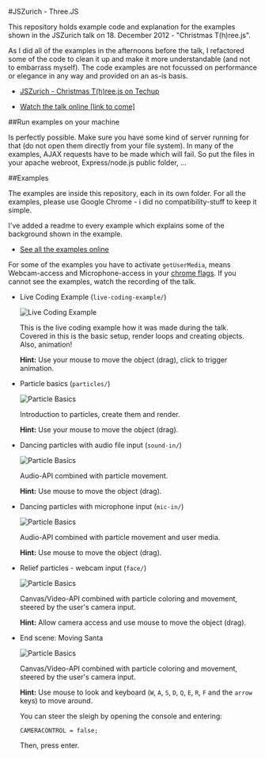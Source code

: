 #JSZurich - Three.JS

This repository holds example code and explanation for the examples shown in the JSZurich talk on 18. December 2012 - "Christmas T(h)ree.js".

As I did all of the examples in the afternoons before the talk, I refactored some of the code to clean it up and make it more understandable (and not to embarrass myself). The code examples are not focussed on performance or elegance in any way and provided on an as-is basis.

 * [JSZurich - Christmas T(h)ree.js on Techup](http://techup.ch/911/jszurich-christmas-t-h-ree-js)

 * [Watch the talk online [link to come]](http://google.com)

##Run examples on your machine

Is perfectly possible. Make sure you have some kind of server running for that (do not open them directly from your file system). In many of the examples, AJAX requests have to be made which will fail. So put the files in your apache webroot, Express/node.js public folder, ...

##Examples

The examples are inside this repository, each in its own folder. For all the examples, please use Google Chrome - i did no compatibility-stuff to keep it simple.

I've added a readme to every example which explains some of the background shown in the example.

 * [See all the examples online](http://streunerlein.github.com/jsz-threejs/)

For some of the examples you have to activate `getUserMedia`, means Webcam-access and Microphone-access in your [chrome flags](about://flags). If you cannot see the examples, watch the recording of the talk.


 * Live Coding Example (`live-coding-example/`)

	![Live Coding Example](http://streunerlein.github.com/jsz-threejs/live-coding-example/preview.jpg)

	This is the live coding example how it was made during the talk. Covered in this is the basic setup, render loops and creating objects. Also, animation!

	**Hint:** Use your mouse to move the object (drag), click to trigger animation.

 * Particle basics (`particles/`)

	![Particle Basics](http://streunerlein.github.com/jsz-threejs/particles/preview.jpg)

	Introduction to particles, create them and render.

	**Hint:** Use your mouse to move the object (drag).

 * Dancing particles with audio file input (`sound-in/`)

	![Particle Basics](http://streunerlein.github.com/jsz-threejs/sound-in/preview.jpg)

	Audio-API combined with particle movement.

	**Hint:** Use mouse to move the object (drag).

 * Dancing particles with microphone input (`mic-in/`)

	![Particle Basics](http://streunerlein.github.com/jsz-threejs/sound-in/preview.jpg)

	Audio-API combined with particle movement and user media.

	**Hint:** Use mouse to move the object (drag).

 * Relief particles - webcam input (`face/`)

	![Particle Basics](http://streunerlein.github.com/jsz-threejs/face/preview.jpg)

	Canvas/Video-API combined with particle coloring and movement, steered by the user's camera input.

	**Hint:** Allow camera access and use mouse to move the object (drag).

 * End scene: Moving Santa

	![Particle Basics](http://streunerlein.github.com/jsz-threejs/end/preview.jpg)

	Canvas/Video-API combined with particle coloring and movement, steered by the user's camera input.

	**Hint:** Use mouse to look and keyboard (`W`, `A`, `S`, `D`, `Q`, `E`, `R`, `F` and the `arrow` keys) to move around.

	You can steer the sleigh by opening the console and entering:

	```CAMERACONTROL = false;```

	Then, press enter.
